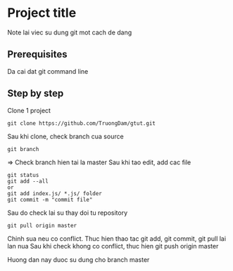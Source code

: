 # Project title
Note lai viec su dung git mot cach de dang

## Prerequisites
Da cai dat git command line

## Step by step
Clone 1 project 
```
git clone https://github.com/TruongDam/gtut.git
```
Sau khi clone, check branch cua source
```
git branch
```
=> Check branch hien tai la master
Sau khi tao edit, add cac file
```
git status
git add --all 
or
git add index.js/ *.js/ folder
git commit -m "commit file"
```
Sau do check lai su thay doi tu repository

```
git pull origin master
```
Chinh sua neu co conflict. Thuc hien thao tac git add, git commit, git pull lai lan nua
Sau khi check khong co conflict, thuc hien
git push origin master

Huong dan nay duoc su dung cho branch master
